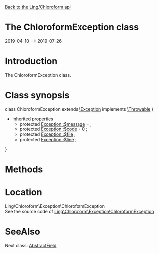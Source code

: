 [Back to the Ling/Chloroform api](https://github.com/lingtalfi/Chloroform/blob/master/doc/api/Ling/Chloroform.md)



The ChloroformException class
================
2019-04-10 --> 2019-07-26






Introduction
============

The ChloroformException class.



Class synopsis
==============


class <span class="pl-k">ChloroformException</span> extends [\Exception](http://php.net/manual/en/class.exception.php) implements [\Throwable](http://php.net/manual/en/class.throwable.php) {

- Inherited properties
    - protected  [Exception::$message](#property-message) =  ;
    - protected  [Exception::$code](#property-code) = 0 ;
    - protected  [Exception::$file](#property-file) ;
    - protected  [Exception::$line](#property-line) ;

}






Methods
==============






Location
=============
Ling\Chloroform\Exception\ChloroformException<br>
See the source code of [Ling\Chloroform\Exception\ChloroformException](https://github.com/lingtalfi/Chloroform/blob/master/Exception/ChloroformException.php)



SeeAlso
==============
Next class: [AbstractField](https://github.com/lingtalfi/Chloroform/blob/master/doc/api/Ling/Chloroform/Field/AbstractField.md)<br>
